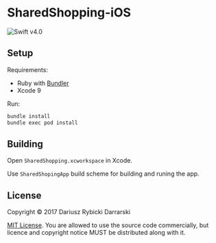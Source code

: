# SharedShopping-iOS

![Swift v4.0](https://img.shields.io/badge/swift-v4.0-orange.svg)

## Setup

Requirements: 

- Ruby with [Bundler](http://bundler.io)
- Xcode 9

Run:

```sh
bundle install
bundle exec pod install
```

## Building

Open `SharedShopping.xcworkspace` in Xcode. 

Use `SharedShopingApp` build scheme for building and runing the app.

## License

Copyright © 2017 Dariusz Rybicki Darrarski

[MIT License](LICENSE). You are allowed to use the source code commercially, but licence and copyright notice MUST be distributed along with it.
